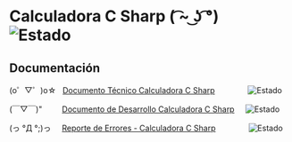 # Calculadora C Sharp <span color="#38bdae">( ͡~ ͜ʖ ͡°)</span> &nbsp; &nbsp; &nbsp; &nbsp; ![Estado](https://img.shields.io/badge/Estado-Desarrollo-green.svg)

## Documentación
<span color="#c90076">(o゜▽゜)o☆</span> &nbsp;&nbsp;[Documento Técnico Calculadora C Sharp](https://docs.google.com/document/d/1n9cB4kodJyaHyvfYYApkbY55IlTfH8Idqn-CSo3Ds1A/edit?usp=sharing)  &nbsp;&nbsp;&nbsp;&nbsp;&nbsp;&nbsp;&nbsp;&nbsp;&nbsp;&nbsp;&nbsp;&nbsp;&nbsp;&nbsp;![Estado](https://img.shields.io/badge/Estado-Desarrollo-green.svg) <br>

<span color="#c90076">(￣▽￣)"</span> &nbsp; &nbsp;&nbsp;&nbsp;&nbsp;&nbsp;&nbsp;[Documento de Desarrollo Calculadora C Sharp](https://docs.google.com/document/d/1TjuewCE5gpE9PO-uSP0TNqzvPEpGS3djNNa1qUmNDYA/edit?usp=sharing) &nbsp;&nbsp;&nbsp;&nbsp;![Estado](https://img.shields.io/badge/Estado-Desarrollo-green.svg) <br>

<span color="#c90076">(っ °Д °;)っ</span> &nbsp;&nbsp;&nbsp;&nbsp;[Reporte de Errores - Calculadora C Sharp](https://docs.google.com/document/d/1yFqvTuYps6DJQh3mGNmDN6k2A7FEUIurXsCKPDosFpE/edit?usp=sharing)  &nbsp;&nbsp;&nbsp;&nbsp;&nbsp;&nbsp;&nbsp;&nbsp;&nbsp;&nbsp;&nbsp;&nbsp;&nbsp;&nbsp;![Estado](https://img.shields.io/badge/Estado-Desarrollo-green.svg)
